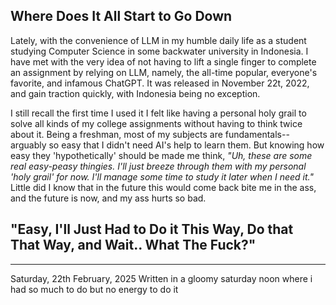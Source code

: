 ## Where Does It All Start to Go Down
Lately, with the convenience of LLM in my humble daily life as a student studying Computer Science in some backwater university in Indonesia. I have met with the very idea of not having to lift a single finger to complete an assignment by relying on LLM, namely, the all-time popular, everyone's favorite, and infamous ChatGPT.  It was released in November 22t, 2022, and gain traction quickly, with Indonesia being no exception.

I still recall the first time I used it I felt like having a personal holy grail to solve all kinds of my college assignments without having to think twice about it. Being a freshman, most of my subjects are fundamentals--arguably so easy that I didn't need AI's help to learn them.  But knowing how easy they 'hypothetically' should be made me think, *"Uh, these are some real easy-peasy thingies. I'll just breeze through them with my personal 'holy grail' for now. I'll manage some time to study it later when I need it."*  Little did I know that in the future this would come back bite me in the ass, and the future is now, and my ass hurts so bad.

## "Easy, I'll Just Had to Do it This Way, Do that That Way, and Wait.. What The Fuck?"


---------------------------------------------------------------------
Saturday, 22th February, 2025
Written in a gloomy saturday noon where i had so much to do but no energy to do it